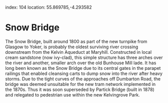 index: 104
location: 55.869785,-4.293582

# Snow Bridge

The Snow Bridge, built around 1800 as part of the new turnpike from
Glasgow to Yoker, is probably the oldest surviving river crossing
downstream from the Kelvin Aqueduct at Maryhill. Constructed in local
cream sandstone (now ivy-clad), this simple structure has three arches
over the river and another, smaller arch over the old Bunhouse Mill
lade. It has long been known as the Snow Bridge due to its central
gates in the parapet railings that enabled cleansing carts to dump
snow into the river after heavy storms. Due to the tight curves of the
approaches off Dumbarton Road, the bridge was deemed unsuitable for
the new tram network implemented in the 1870s. Thus it was soon
superseded by Partick Bridge (built in 1878) and relegated to
pedestrian use within the new Kelvingrove Park.
